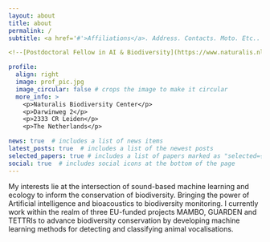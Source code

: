 ```yaml
---
layout: about
title: about
permalink: /
subtitle: <a href='#'>Affiliations</a>. Address. Contacts. Moto. Etc..

<!--[Postdoctoral Fellow in AI & Biodiversity](https://www.naturalis.nl/en/burooj-ghani) -->

profile:
  align: right
  image: prof_pic.jpg
  image_circular: false # crops the image to make it circular
  more_info: >
    <p>Naturalis Biodiversity Center</p>
    <p>Darwinweg 2</p>
    <p>2333 CR Leiden</p>
    <p>The Netherlands</p>

news: true  # includes a list of news items
latest_posts: true  # includes a list of the newest posts
selected_papers: true # includes a list of papers marked as "selected={true}"
social: true  # includes social icons at the bottom of the page
---
```


My interests lie at the intersection of sound-based machine learning and ecology to inform the conservation of biodiversity. Bringing the power of Artificial intelligence and bioacoustics to biodiversity monitoring. I currently work within the realm of three EU-funded projects MAMBO, GUARDEN and TETTRIs to advance biodiversity conservation by developing machine learning methods for detecting and classifying animal vocalisations.

<!--  Write your biography here. Tell the world about yourself. Link to your favorite [subreddit](http://reddit.com). You can put a picture in, too. The code is already in, just name your picture `prof_pic.jpg` and put it in the `img/` folder. 

Put your address / P.O. box / other info right below your picture. You can also disable any of these elements by editing `profile` property of the YAML header of your `_pages/about.md`. Edit `_bibliography/papers.bib` and Jekyll will render your [publications page](/al-folio/publications/) automatically.

Link to your social media connections, too. This theme is set up to use [Font Awesome icons](http://fortawesome.github.io/Font-Awesome/) and [Academicons](https://jpswalsh.github.io/academicons/), like the ones below. Add your Facebook, Twitter, LinkedIn, Google Scholar, or just disable all of them.-->